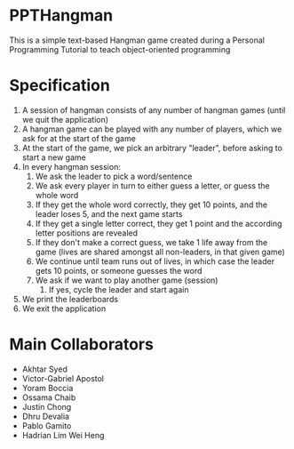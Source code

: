 # PPTHangman

This is a simple text-based Hangman game created during a Personal Programming Tutorial to teach object-oriented programming

# Specification

1. A session of hangman consists of any number of hangman games (until we quit the application)
2. A hangman game can be played with any number of players, which we ask for at the start of the game
3. At the start of the game, we pick an arbitrary "leader", before asking to start a new game
4. In every hangman session:
   1. We ask the leader to pick a word/sentence
   2. We ask every player in turn to either guess a letter, or guess the whole word
   3. If they get the whole word correctly, they get 10 points, and the leader loses 5, and the next game starts
   4. If they get a single letter correct, they get 1 point and the according letter positions are revealed
   5. If they don't make a correct guess, we take 1 life away from the game (lives are shared amongst all non-leaders, in that given game)
   6. We continue until team runs out of lives, in which case the leader gets 10 points, or someone guesses the word
   7. We ask if we want to play another game (session)
      1. If yes, cycle the leader and start again
5. We print the leaderboards
6. We exit the application

# Main Collaborators

- Akhtar Syed
- Victor-Gabriel Apostol
- Yoram Boccia
- Ossama Chaib
- Justin Chong
- Dhru Devalia
- Pablo Gamito
- Hadrian Lim Wei Heng
